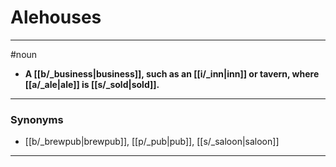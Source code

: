 # Alehouses
---
#noun
- **A [[b/_business|business]], such as an [[i/_inn|inn]] or tavern, where [[a/_ale|ale]] is [[s/_sold|sold]].**
---
### Synonyms
- [[b/_brewpub|brewpub]], [[p/_pub|pub]], [[s/_saloon|saloon]]
---
